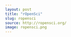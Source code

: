 ```yaml
---
layout: post
title: "rOpenSci"
slug: ropensci
source: http://ropensci.org/
image: ropensci.png
---
```



